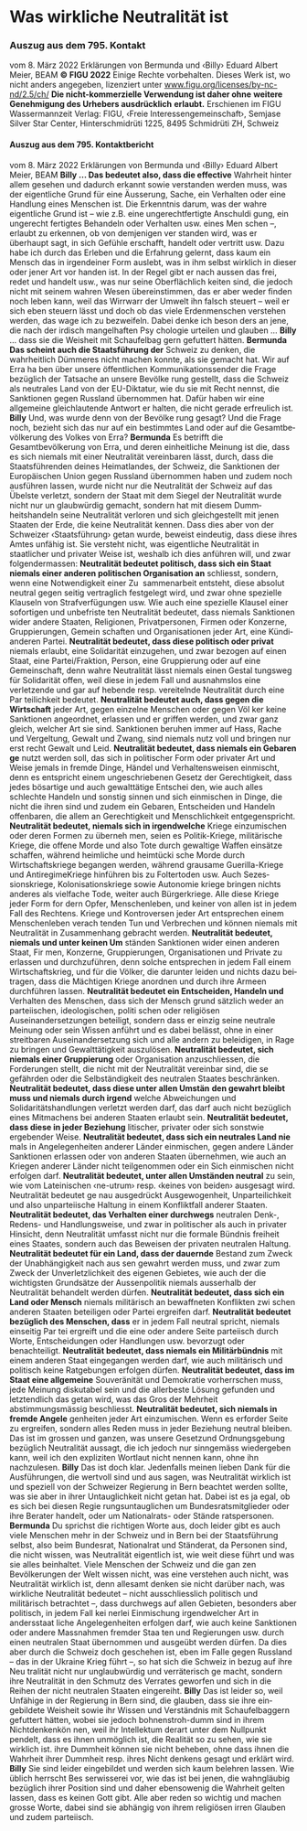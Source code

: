 # Was wirkliche Neutralität ist
### Auszug aus dem 795. Kontakt
vom 8. März 2022 Erklärungen von Bermunda und ‹Billy› Eduard Albert Meier, BEAM
**© FIGU 2022**
Einige Rechte vorbehalten. Dieses Werk ist, wo nicht anders angegeben, lizenziert unter www.figu.org/licenses/by-nc-nd/2.5/ch/
**Die nicht-kommerzielle Verwendung ist daher ohne**
**weitere Genehmigung des Urhebers ausdrücklich**
**erlaubt.**
Erschienen im FIGU Wassermannzeit Verlag: FIGU, ‹Freie Interessengemeinschaft›, Semjase Silver Star Center, Hinterschmidrüti 1225, 8495 Schmidrüti ZH, Schweiz
#### Auszug aus dem 795. Kontaktbericht
vom 8. März 2022 Erklärungen von Bermunda und ‹Billy› Eduard Albert Meier, BEAM
**Billy      … Das bedeutet also, dass die effective**
Wahrheit hinter allem gesehen und dadurch erkannt sowie verstanden werden muss, was der eigentliche Grund für eine Äusserung, Sache, ein Verhalten oder eine Handlung eines Menschen ist. Die Erkenntnis darum, was der wahre eigentliche Grund ist – wie z.B. eine ungerechtfertigte Anschuldi gung, ein ungerecht­ fertigtes Behandeln oder Verhalten usw. eines Men­ schen –, erlaubt zu erkennen, ob von demjenigen ver­ standen wird, was er überhaupt sagt, in sich Gefühle erschafft, handelt oder vertritt usw. Dazu habe ich durch das Erleben und die Erfahrung gelernt, dass kaum ein Mensch das in irgendeiner Form auslebt, was in ihm selbst wirklich in dieser oder jener Art vor­ handen ist. In der Regel gibt er nach aussen das frei, redet und handelt usw., was nur seine Oberflächlich­ keiten sind, die jedoch nicht mit seinem wahren Wesen übereinstimmen, das er aber weder finden noch leben kann, weil das Wirrwarr der Umwelt ihn falsch steuert – weil er sich eben steuern lässt und doch ob das viele Erdenmenschen verstehen werden, das wage ich zu bezweifeln. Dabei denke ich beson­ ders an jene, die nach der irdisch mangelhaften Psy­ chologie urteilen und glauben …
**Billy** … dass sie die Weisheit mit Schaufelbag­
gern gefuttert hätten.
**Bermunda Das scheint auch die Staatsführung der**
Schweiz zu denken, die wahrheitlich Dümmeres nicht machen konnte, als sie gemacht hat. Wir auf Erra ha­ ben über unsere öffentlichen Kommunikationssender die Frage bezüglich der Tatsache an unsere Bevölke­ rung gestellt, dass die Schweiz als neutrales Land von der EU-Diktatur, wie du sie mit Recht nennst, die Sanktionen gegen Russland übernommen hat. Dafür haben wir eine allgemeine gleichlautende Antwort er­ halten, die nicht gerade erfreulich ist.
**Billy** Und, was wurde denn von der Bevölke­
rung gesagt? Und die Frage noch, bezieht sich das nur auf ein bestimmtes Land oder auf die Gesamtbe­ völkerung des Volkes von Erra?
**Bermunda** Es betrifft die Gesamtbevölkerung von
Erra, und deren einheitliche Meinung ist die, dass es sich niemals mit einer Neutralität vereinbaren lässt, durch, dass die Staatsführenden deines Heimatlandes, der Schweiz, die Sanktionen der Europäischen Union gegen Russland übernommen haben und zudem noch ausführen lassen, wurde nicht nur die Neutralität der Schweiz auf das Übelste verletzt, sondern der Staat mit dem Siegel der Neutralität wurde nicht nur un­ glaubwürdig gemacht, sondern hat mit diesem Dumm­ heitshandeln seine Neutralität verloren und sich gleichgestellt mit jenen Staaten der Erde, die keine Neutralität kennen. Dass dies aber von der Schweizer ‹Staatsführung› getan wurde, beweist eindeutig, dass diese ihres Amtes unfähig ist. Sie versteht nicht, was eigentliche Neutralität in staatlicher und privater Weise ist, weshalb ich dies anführen will, und zwar folgendermassen:
**Neutralität bedeutet politisch, dass sich ein Staat**
**niemals einer anderen politischen Organisation an­**
schliesst, sondern, wenn eine Notwendigkeit einer Zu ­ sammenarbeit entsteht, diese absolut neutral gegen­ seitig vertraglich festgelegt wird, und zwar ohne spezielle Klauseln von Strafverfügungen usw. Wie auch eine spezielle Klausel einer sofortigen und unbefriste­ ten Neutralität bedeutet, dass niemals Sanktionen wider andere Staaten, Religionen, Privatpersonen, Firmen oder Konzerne, Gruppierungen, Gemein­ schaften und Organisationen jeder Art, eine Kündi­ anderen Partei.
**Neutralität bedeutet, dass diese politisch oder privat**
niemals erlaubt, eine Solidarität einzugehen, und zwar bezogen auf einen Staat, eine Partei/Fraktion, Person, eine Gruppierung oder auf eine Gemeinschaft, denn wahre Neutralität lässt niemals einen Gestal­ tungsweg für Solidarität offen, weil diese in jedem Fall und ausnahmslos eine verletzende und gar auf­ hebende resp. vereitelnde Neutralität durch eine Par­ teilichkeit bedeutet.
**Neutralität bedeutet auch, dass gegen die Wirtschaft**
jeder Art, gegen einzelne Menschen oder gegen Völ­ ker keine Sanktionen angeordnet, erlassen und er­ griffen werden, und zwar ganz gleich, welcher Art sie sind. Sanktionen beruhen immer auf Hass, Rache und Vergeltung, Gewalt und Zwang, sind niemals nutz­ voll und bringen nur erst recht Gewalt und Leid.
**Neutralität bedeutet, dass niemals ein Gebaren ge­**
nutzt werden soll, das sich in politischer Form oder privater Art und Weise jemals in fremde Dinge, Händel und Verhaltensweisen einmischt, denn es entspricht einem ungeschriebenen Gesetz der Gerechtigkeit, dass jedes bösartige und auch gewalttätige Entschei­ den, wie auch alles schlechte Handeln und sonstig sinnen und sich einmischen in Dinge, die nicht die ihren sind und zudem ein Gebaren, Entscheiden und Handeln offenbaren, die allem an Gerechtigkeit und Menschlichkeit entgegenspricht.
**Neutralität bedeutet, niemals sich in irgendwelche**
Kriege einzumischen oder deren Formen zu überneh­ men, seien es Politik-Kriege, militärische Kriege, die offene Morde und also Tote durch gewaltige Waffen­ einsätze schaffen, während heimliche und heimtücki­ sche Morde durch Wirtschaftskriege begangen werden, während grausame Guerilla-Kriege und AntiregimeKriege hinführen bis zu Foltertoden usw. Auch Sezes­ sionskriege, Kolonisationskriege sowie Autonomie­ kriege bringen nichts anderes als vielfache Tode, weiter auch Bürgerkriege. Alle diese Kriege jeder Form for­ dern Opfer, Menschenleben, und keiner von allen ist in jedem Fall des Rechtens. Kriege und Kontroversen jeder Art entsprechen einem Menschenleben verach­ tenden Tun und Verbrechen und können niemals mit Neutralität in Zusammenhang gebracht werden.
**Neutralität bedeutet, niemals und unter keinen Um­**
ständen Sanktionen wider einen anderen Staat, Fir­ men, Konzerne, Gruppierungen, Organisationen und Private zu erlassen und durchzuführen, denn solche entsprechen in jedem Fall einem Wirtschaftskrieg, und für die Völker, die darunter leiden und nichts dazu bei­ tragen, dass die Mächtigen Kriege anordnen und durch ihre Armeen durchführen lassen.
**Neutralität bedeutet ein Entscheiden, Handeln und**
Verhalten des Menschen, dass sich der Mensch grund­ sätzlich weder an parteiischen, ideologischen, politi­ schen oder religiösen Auseinandersetzungen beteiligt, sondern dass er einzig seine neutrale Meinung oder sein Wissen anführt und es dabei belässt, ohne in einer streitbaren Auseinandersetzung sich und alle andern zu beleidigen, in Rage zu bringen und Gewalttätigkeit auszulösen.
**Neutralität bedeutet, sich niemals einer Gruppierung**
oder Organisation anzuschliessen, die Forderungen stellt, die nicht mit der Neutralität vereinbar sind, die­ se gefährden oder die Selbständigkeit des neutralen Staates beschränken.
**Neutralität bedeutet, dass diese unter allen Umstän­**
**den gewahrt bleibt muss und niemals durch irgend­**
welche Abweichungen und Solidaritätshandlungen verletzt werden darf, das darf auch nicht bezüglich eines Mitmachens bei anderen Staaten erlaubt sein.
**Neutralität bedeutet, dass diese in jeder Beziehung**
litischer, privater oder sich sonstwie ergebender Weise.
**Neutralität bedeutet, dass sich ein neutrales Land nie­**
mals in Angelegenheiten anderer Länder einmischen, gegen andere Länder Sanktionen erlassen oder von anderen Staaten übernehmen, wie auch an Kriegen anderer Länder nicht teilgenommen oder ein Sich­ einmischen nicht erfolgen darf.
**Neutralität bedeutet, unter allen Umständen neutral**
zu sein, wie vom Lateinischen ‹ne-utrum› resp. ‹keines von beiden› ausgesagt wird. Neutralität bedeutet ge­ nau ausgedrückt Ausgewogenheit, Unparteilichkeit und also unparteiische Haltung in einem Konfliktfall anderer Staaten.
**Neutralität bedeutet, das Verhalten einer durchwegs**
neutralen Denk-, Redens- und Handlungsweise, und zwar in politischer als auch in privater Hinsicht, denn Neutralität umfasst nicht nur die formale Bündnis­ freiheit eines Staates, sondern auch das Beweisen der privaten neutralen Haltung.
**Neutralität bedeutet für ein Land, dass der dauernde**
Bestand zum Zweck der Unabhängigkeit nach aus­ sen gewahrt werden muss, und zwar zum Zweck der Unverletzlichkeit des eigenen Gebietes, wie auch der die wichtigsten Grundsätze der Aussenpolitik niemals ausserhalb der Neutralität behandelt werden dürfen.
**Neutralität bedeutet, dass sich ein Land oder Mensch**
niemals militärisch an bewaffneten Konflikten zwi­ schen anderen Staaten beteiligen oder Partei ergreifen darf.
**Neutralität bedeutet bezüglich des Menschen, dass**
er in jedem Fall neutral spricht, niemals einseitig Par­ tei ergreift und die eine oder andere Seite parteiisch durch Worte, Entscheidungen oder Handlungen usw.
bevorzugt oder benachteiligt.
**Neutralität bedeutet, dass niemals ein Militärbündnis**
mit einem anderen Staat eingegangen werden darf, wie auch militärisch und politisch keine Ratgebungen erfolgen dürfen.
**Neutralität bedeutet, dass im Staat eine allgemeine**
Souveränität und Demokratie vorherrschen muss, jede Meinung diskutabel sein und die allerbeste Lösung gefunden und letztendlich das getan wird, was das Gros der Mehrheit abstimmungsmässig beschliesst.
**Neutralität bedeutet, sich niemals in fremde Angele­**
genheiten jeder Art einzumischen. Wenn es erforder­ Seite zu ergreifen, sondern alles Reden muss in jeder Beziehung neutral bleiben.
Das ist im grossen und ganzen, was unsere Gesetzund Ordnungsgebung bezüglich Neutralität aussagt, die ich jedoch nur sinngemäss wiedergeben kann, weil ich den expliziten Wortlaut nicht nennen kann, ohne ihn nachzulesen.
**Billy** Das ist doch klar. Jedenfalls meinen lieben
Dank für die Ausführungen, die wertvoll sind und aus­ sagen, was Neutralität wirklich ist und speziell von der Schweizer Regierung in Bern beachtet werden sollte, was sie aber in ihrer Untauglichkeit nicht getan hat. Dabei ist es ja egal, ob es sich bei diesen Regie­ rungsuntauglichen um Bundesratsmitglieder oder ihre Berater handelt, oder um Nationalrats- oder Stände­ ratspersonen.
**Bermunda** Du sprichst die richtigen Worte aus,
doch leider gibt es auch viele Menschen mehr in der Schweiz und in Bern bei der Staatsführung selbst, also beim Bundesrat, Nationalrat und Ständerat, da Personen sind, die nicht wissen, was Neutralität eigentlich ist, wie weit diese führt und was sie alles beinhaltet. Viele Menschen der Schweiz und die gan­ zen Bevölkerungen der Welt wissen nicht, was eine verstehen auch nicht, was Neutralität wirklich ist, denn allesamt denken sie nicht darüber nach, was wirkliche Neutralität bedeutet – nicht ausschliesslich politisch und militärisch betrachtet –, dass durchwegs auf allen Gebieten, besonders aber politisch, in jedem Fall kei­ nerlei Einmischung irgendwelcher Art in andersstaat­ liche Angelegenheiten erfolgen darf, wie auch keine Sanktionen oder andere Massnahmen fremder Staa­ ten und Regierungen usw. durch einen neutralen Staat übernommen und ausgeübt werden dürfen. Da dies aber durch die Schweiz doch geschehen ist, eben im Falle gegen Russland – das in der Ukraine Krieg führt –, so hat sich die Schweiz in bezug auf ihre Neu­ tralität nicht nur unglaubwürdig und verräterisch ge­ macht, sondern ihre Neutralität in den Schmutz des Verrates geworfen und sich in die Reihen der nicht­ neutralen Staaten eingereiht.
**Billy** Das ist leider so, weil Unfähige in der
Regierung in Bern sind, die glauben, dass sie ihre ein­ gebildete Weisheit sowie ihr Wissen und Verständnis mit Schaufelbaggern gefuttert hätten, wobei sie jedoch bohnenstroh-dumm sind in ihrem Nichtdenkenkön­ nen, weil ihr Intellektum derart unter dem Nullpunkt pendelt, dass es ihnen unmöglich ist, die Realität so zu sehen, wie sie wirklich ist.
ihre Dummheit können sie nicht beheben, ohne dass ihnen die Wahrheit ihrer Dummheit resp. ihres Nicht­ denkens gesagt und erklärt wird.
**Billy** Sie sind leider eingebildet und werden
sich kaum belehren lassen. Wie üblich herrscht Bes­ serwisserei vor, wie das ist bei jenen, die wahngläubig bezüglich ihrer Position sind und daher ebensowenig die Wahrheit gelten lassen, dass es keinen Gott gibt. Alle aber reden so wichtig und machen grosse Worte, dabei sind sie abhängig von ihrem religiösen irren Glauben und zudem parteiisch.
